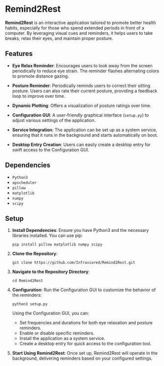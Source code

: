 # Remind2Rest

**Remind2Rest** is an interactive application tailored to promote better health habits, especially for those who spend extended periods in front of a computer. By leveraging visual cues and reminders, it helps users to take breaks, relax their eyes, and maintain proper posture.

## Features

  
- **Eye Relax Reminder**: Encourages users to look away from the screen periodically to reduce eye strain. The reminder flashes alternating colors to promote distance gazing.
  
- **Posture Reminder**: Periodically reminds users to correct their sitting posture. Users can also rate their current posture, providing a feedback loop to improve over time.

- **Dynamic Plotting**: Offers a visualization of posture ratings over time.

- **Configuration GUI**: A user-friendly graphical interface (`setup.py`) to adjust various settings of the application.

- **Service Integration**: The application can be set up as a system service, ensuring that it runs in the background and starts automatically on boot.

- **Desktop Entry Creation**: Users can easily create a desktop entry for swift access to the Configuration GUI.

## Dependencies

- `Python3`
- `apscheduler`
- `pillow`
- `matplotlib`
- `numpy`
- `scipy`


## Setup

1. **Install Dependencies**: Ensure you have Python3 and the necessary libraries installed. You can use pip:
   ```
   pip install pillow matplotlib numpy scipy
   ```

2. **Clone the Repository**:
   ```
   git clone https://github.com/Infraviored/Remind2Rest.git
   ```

3. **Navigate to the Repository Directory**:
   ```
   cd Remind2Rest
   ```

4. **Configuration**:
   Run the Configuration GUI to customize the behavior of the reminders:
   ```
   python3 setup.py
   ```

   Using the Configuration GUI, you can:
   - Set frequencies and durations for both eye relaxation and posture reminders.
   - Enable or disable specific reminders.
   - Install the application as a system service.
   - Create a desktop entry for quick access to the configuration tool.

5. **Start Using Remind2Rest**:
   Once set up, Remind2Rest will operate in the background, delivering reminders based on your configured settings.
